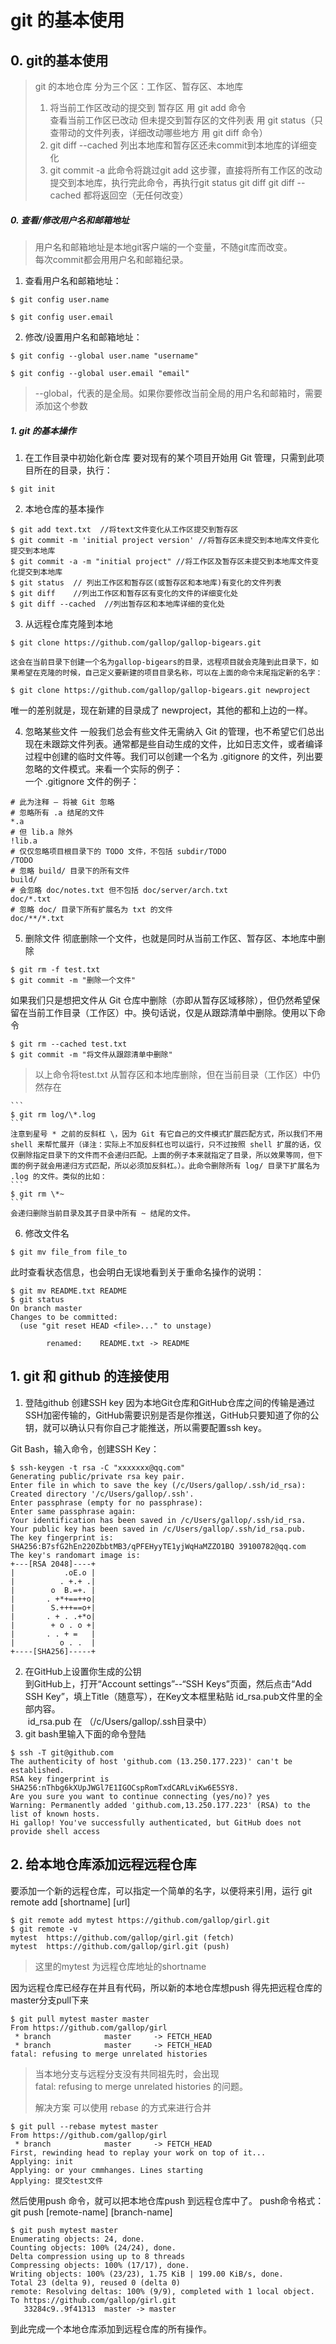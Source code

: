 # git 的基本使用

## 0. git的基本使用

> git 的本地仓库 分为三个区：工作区、暂存区、本地库  
> 1. 将当前工作区改动的提交到 暂存区 用 git add 命令  
>    查看当前工作区已改动 但未提交到暂存区的文件列表 用 git status（只查带动的文件列表，详细改动哪些地方 用 git diff 命令）
> 2. git diff --cached 列出本地库和暂存区还未commit到本地库的详细变化
> 3. git commit -a 此命令将跳过git add 这步骤，直接将所有工作区的改动提交到本地库，执行完此命令，再执行git status  git diff  git diff --cached 都将返回空（无任何改变）
>

##### 0. 查看/修改用户名和邮箱地址

>用户名和邮箱地址是本地git客户端的一个变量，不随git库而改变。  
>每次commit都会用用户名和邮箱纪录。
>

1. 查看用户名和邮箱地址：

```
$ git config user.name

$ git config user.email
```
2. 修改/设置用户名和邮箱地址：

```
$ git config --global user.name "username"

$ git config --global user.email "email"
```
> --global，代表的是全局。如果你要修改当前全局的用户名和邮箱时，需要添加这个参数

##### 1. git 的基本操作

1. 在工作目录中初始化新仓库
  要对现有的某个项目开始用 Git 管理，只需到此项目所在的目录，执行：
  ```
  $ git init
  ```
2. 本地仓库的基本操作  
  ```
  $ git add text.txt  //将text文件变化从工作区提交到暂存区
  $ git commit -m 'initial project version' //将暂存区未提交到本地库文件变化提交到本地库
  $ git commit -a -m "initial project" //将工作区及暂存区未提交到本地库文件变化提交到本地库
  $ git status  // 列出工作区和暂存区(或暂存区和本地库)有变化的文件列表
  $ git diff    //列出工作区和暂存区有变化的文件的详细变化处
  $ git diff --cached  //列出暂存区和本地库详细的变化处
  ```

3. 从远程仓库克隆到本地
  ```
  $ git clone https://github.com/gallop/gallop-bigears.git
  ```
    这会在当前目录下创建一个名为gallop-bigears的目录，远程项目就会克隆到此目录下，如果希望在克隆的时候，自己定义要新建的项目目录名称，可以在上面的命令末尾指定新的名字：
  ```
  $ git clone https://github.com/gallop/gallop-bigears.git newproject
  ```
  唯一的差别就是，现在新建的目录成了 newproject，其他的都和上边的一样。

4. 忽略某些文件
  一般我们总会有些文件无需纳入 Git 的管理，也不希望它们总出现在未跟踪文件列表。通常都是些自动生成的文件，比如日志文件，或者编译过程中创建的临时文件等。我们可以创建一个名为 .gitignore 的文件，列出要忽略的文件模式。来看一个实际的例子：  
  一个 .gitignore 文件的例子：
  ```
# 此为注释 – 将被 Git 忽略
# 忽略所有 .a 结尾的文件
*.a
# 但 lib.a 除外
!lib.a
# 仅仅忽略项目根目录下的 TODO 文件，不包括 subdir/TODO
/TODO
# 忽略 build/ 目录下的所有文件
build/
# 会忽略 doc/notes.txt 但不包括 doc/server/arch.txt
doc/*.txt
# 忽略 doc/ 目录下所有扩展名为 txt 的文件
doc/**/*.txt
  ```
5. 删除文件
彻底删除一个文件，也就是同时从当前工作区、暂存区、本地库中删除  
```
$ git rm -f test.txt
$ git commit -m "删除一个文件"
```
如果我们只是想把文件从 Git 仓库中删除（亦即从暂存区域移除），但仍然希望保留在当前工作目录（工作区）中。换句话说，仅是从跟踪清单中删除。使用以下命令  
```
$ git rm --cached test.txt
$ git commit -m "将文件从跟踪清单中删除"
```
> 以上命令将test.txt 从暂存区和本地库删除，但在当前目录（工作区）中仍然存在  

    ```
    $ git rm log/\*.log
    ```
    注意到星号 * 之前的反斜杠 \，因为 Git 有它自己的文件模式扩展匹配方式，所以我们不用 shell 来帮忙展开（译注：实际上不加反斜杠也可以运行，只不过按照 shell 扩展的话，仅仅删除指定目录下的文件而不会递归匹配。上面的例子本来就指定了目录，所以效果等同，但下面的例子就会用递归方式匹配，所以必须加反斜杠。）。此命令删除所有 log/ 目录下扩展名为 .log 的文件。类似的比如：
    ```
    $ git rm \*~
    ```
    会递归删除当前目录及其子目录中所有 ~ 结尾的文件。
6. 修改文件名
```
$ git mv file_from file_to
```
此时查看状态信息，也会明白无误地看到关于重命名操作的说明：
```
$ git mv README.txt README
$ git status
On branch master
Changes to be committed:
  (use "git reset HEAD <file>..." to unstage)

        renamed:    README.txt -> README
```  

## 1. git 和 github 的连接使用  
1. 登陆github 创建SSH key
因为本地Git仓库和GitHub仓库之间的传输是通过SSH加密传输的，GitHub需要识别是否是你推送，GitHub只要知道了你的公钥，就可以确认只有你自己才能推送，所以需要配置ssh key。

  Git Bash，输入命令，创建SSH Key：
  ```
  $ ssh-keygen -t rsa -C "xxxxxxx@qq.com"
Generating public/private rsa key pair.
Enter file in which to save the key (/c/Users/gallop/.ssh/id_rsa):
Created directory '/c/Users/gallop/.ssh'.
Enter passphrase (empty for no passphrase):
Enter same passphrase again:
Your identification has been saved in /c/Users/gallop/.ssh/id_rsa.
Your public key has been saved in /c/Users/gallop/.ssh/id_rsa.pub.
The key fingerprint is:
SHA256:B7sfG2hEn220ZbbtMB3/qPFEHyyTE1yjWqHaMZZO1BQ 39100782@qq.com
The key's randomart image is:
+---[RSA 2048]----+
|           .oE.o |
|          . +.+ .|
|        o  B.=+. |
|       . +*+==++o|
|        S.+++==o+|
|       . + . .+*o|
|        + o . o +|
|       . . + =   |
|          o . .  |
+----[SHA256]-----+

  ```
2. 在GitHub上设置你生成的公钥  
到GitHub上，打开“Account settings”--“SSH Keys”页面，然后点击“Add SSH Key”，填上Title（随意写），在Key文本框里粘贴 id_rsa.pub文件里的全部内容。  
 id_rsa.pub 在 （/c/Users/gallop/.ssh目录中）
3. git bash里输入下面的命令登陆
```
$ ssh -T git@github.com
The authenticity of host 'github.com (13.250.177.223)' can't be established.
RSA key fingerprint is SHA256:nThbg6kXUpJWGl7E1IGOCspRomTxdCARLviKw6E5SY8.
Are you sure you want to continue connecting (yes/no)? yes
Warning: Permanently added 'github.com,13.250.177.223' (RSA) to the list of known hosts.
Hi gallop! You've successfully authenticated, but GitHub does not provide shell access
```

## 2. 给本地仓库添加远程远程仓库
要添加一个新的远程仓库，可以指定一个简单的名字，以便将来引用，运行 git remote add [shortname] [url]
```
$ git remote add mytest https://github.com/gallop/girl.git
$ git remote -v
mytest  https://github.com/gallop/girl.git (fetch)
mytest  https://github.com/gallop/girl.git (push)
```
>这里的mytest 为远程仓库地址的shortname

因为远程仓库已经存在并且有代码，所以新的本地仓库想push 得先把远程仓库的master分支pull下来

```
$ git pull mytest master master
From https://github.com/gallop/girl
 * branch            master     -> FETCH_HEAD
 * branch            master     -> FETCH_HEAD
fatal: refusing to merge unrelated histories
```
>当本地分支与远程分支没有共同祖先时，会出现   
>fatal: refusing to merge unrelated histories 的问题。
>
>解决方案
>可以使用 rebase 的方式来进行合并

```
$ git pull --rebase mytest master
From https://github.com/gallop/girl
 * branch            master     -> FETCH_HEAD
First, rewinding head to replay your work on top of it...
Applying: init
Applying: or your cmmhanges. Lines starting
Applying: 提交test文件
```
然后使用push 命令，就可以把本地仓库push 到远程仓库中了。
push命令格式： git push [remote-name] [branch-name]

```
$ git push mytest master
Enumerating objects: 24, done.
Counting objects: 100% (24/24), done.
Delta compression using up to 8 threads
Compressing objects: 100% (17/17), done.
Writing objects: 100% (23/23), 1.75 KiB | 199.00 KiB/s, done.
Total 23 (delta 9), reused 0 (delta 0)
remote: Resolving deltas: 100% (9/9), completed with 1 local object.
To https://github.com/gallop/girl.git
   33284c9..9f41313  master -> master
```
到此完成一个本地仓库添加到远程仓库的所有操作。

